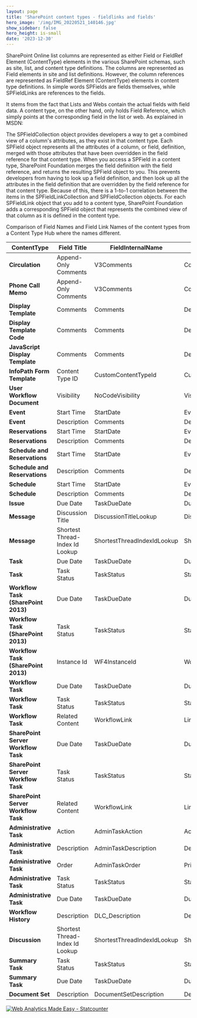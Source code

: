 ```yaml
---
layout: page
title: 'SharePoint content types - fieldlinks and fields'
hero_image: '/img/IMG_20220521_140146.jpg'
show_sidebar: false
hero_height: is-small
date: '2023-12-30'
---
```


SharePoint Online list columns are represented as either Field or FieldRef Element (ContentType) elements in the various SharePoint schemas, such as site, list, and content type definitions. The columns are represented as Field elements in site and list definitions. However, the column references are represented as FieldRef Element (ContentType) elements in content type definitions. In simple words SPFields are fields themselves, while SPFieldLinks are references to the fields.

It stems from the fact that Lists and Webs contain the actual fields with field data. A content type, on the other hand, only holds Field Reference, which simply points at the corresponding field in the list or web. As explained in MSDN:
 
The SPFieldCollection object provides developers a way to get a combined view of a column's attributes, as they exist in that content type. Each SPField object represents all the attributes of a column, or field, definition, merged with those attributes that have been overridden in the field reference for that content type. 
When you access a SPField in a content type, SharePoint Foundation merges the field definition with the field reference, and returns the resulting SPField object to you. This prevents developers from having to look up a field definition, and then look up all the attributes in the field definition that are overridden by the field reference for that content type.
Because of this, there is a 1-to-1 correlation between the items in the SPFieldLinkCollection and SPFieldCollection objects. For each SPFieldLink object that you add to a content type, SharePoint Foundation adds a corresponding SPField object that represents the combined view of that column as it is defined in the content type.




Comparison of Field Names and Field Link Names of the content types from a Content Type Hub where the names different.

| **ContentType**                 | **Field Title**                 | **FieldInternalName**       | **Field Link**            |
|---------------------------------|---------------------------------|-----------------------------|---------------------------|
| **Circulation**                 | Append-Only Comments            | V3Comments                  | Comments                  |
| **Phone Call Memo**             | Append-Only Comments            | V3Comments                  | Comments                  |
| **Display Template**            | Comments                        | Comments                    | Description               |
| **Display Template Code**       | Comments                        | Comments                    | Description               |
| **JavaScript Display Template** | Comments                        | Comments                    | Description               |
| **InfoPath Form Template**      | Content Type ID                 | CustomContentTypeId         | CusomContentTypeId        |
| **User Workflow Document**      | Visibility                      | NoCodeVisibility            | Visibility                |
| **Event**                       | Start Time                      | StartDate                   | EventDate                 |
| **Event**                       | Description                     | Comments                    | Description               |
| **Reservations**                | Start Time                      | StartDate                   | EventDate                 |
| **Reservations**                | Description                     | Comments                    | Description               |
| **Schedule and Reservations**   | Start Time                      | StartDate                   | EventDate                 |
| **Schedule and Reservations**   | Description                     | Comments                    | Description               |
| **Schedule**                    | Start Time                      | StartDate                   | EventDate                 |
| **Schedule**                    | Description                     | Comments                    | Description               |
| **Issue**                       | Due Date                        | TaskDueDate                 | DueDate                   |
| **Message**                     | Discussion Title                | DiscussionTitleLookup       | DiscussionSubjectLookup   |
| **Message**                     | Shortest Thread-Index Id Lookup | ShortestThreadIndexIdLookup | ShortestThreadIndexLookup |
| **Task**                        | Due Date                        | TaskDueDate                 | DueDate                   |
| **Task**                            | Task Status                     | TaskStatus                  | Status                    |
| **Workflow Task (SharePoint 2013)** | Due Date                        | TaskDueDate                 | DueDate                   |
| **Workflow Task (SharePoint 2013)** | Task Status                     | TaskStatus                  | Status                    |
| **Workflow Task (SharePoint 2013)** | Instance Id                     | WF4InstanceId               | WorkflowInstanceId        |
| **Workflow Task**                   | Due Date                        | TaskDueDate                 | DueDate                   |
| **Workflow Task**                   | Task Status                     | TaskStatus                  | Status                    |
| **Workflow Task**                   | Related Content                 | WorkflowLink                | Link                      |
| **SharePoint Server Workflow Task** | Due Date                        | TaskDueDate                 | DueDate                   |
| **SharePoint Server Workflow Task** | Task Status                     | TaskStatus                  | Status                    |
| **SharePoint Server Workflow Task** | Related Content                 | WorkflowLink                | Link                      |
| **Administrative Task**             | Action                          | AdminTaskAction             | Action                    |
| **Administrative Task**             | Description                     | AdminTaskDescription        | Description               |
| **Administrative Task**             | Order                           | AdminTaskOrder              | Priority                  |
| **Administrative Task**             | Task Status                     | TaskStatus                  | Status                    |
| **Administrative Task**             | Due Date                        | TaskDueDate                 | DueDate                   |
| **Workflow History**                | Description                     | DLC_Description             | Description               |
| **Discussion**                      | Shortest Thread-Index Id Lookup | ShortestThreadIndexIdLookup | ShortestThreadIndexLookup |
| **Summary Task**                    | Task Status                     | TaskStatus                  | Status                    |
| **Summary Task**                    | Due Date                        | TaskDueDate                 | DueDate                   |
| **Document Set**                    |	Description	                    | DocumentSetDescription	     | Description               |





<!-- Default Statcounter code for CT-fieldlinks
https://powershellscripts.github.io/articles/en/SharePointOnline/SharePoint%20content%20types%20-%20
-->
<script type="text/javascript">
var sc_project=13025467; 
var sc_invisible=1; 
var sc_security="b39e5a70"; 
var sc_client_storage="disabled"; 
</script>
<script type="text/javascript"
src="https://www.statcounter.com/counter/counter.js"
async></script>
<noscript><div class="statcounter"><a title="Web Analytics
Made Easy - Statcounter" href="https://statcounter.com/"
target="_blank"><img class="statcounter"
src="https://c.statcounter.com/13025467/0/b39e5a70/1/"
alt="Web Analytics Made Easy - Statcounter"
referrerPolicy="no-referrer-when-downgrade"></a></div></noscript>
<!-- End of Statcounter Code -->